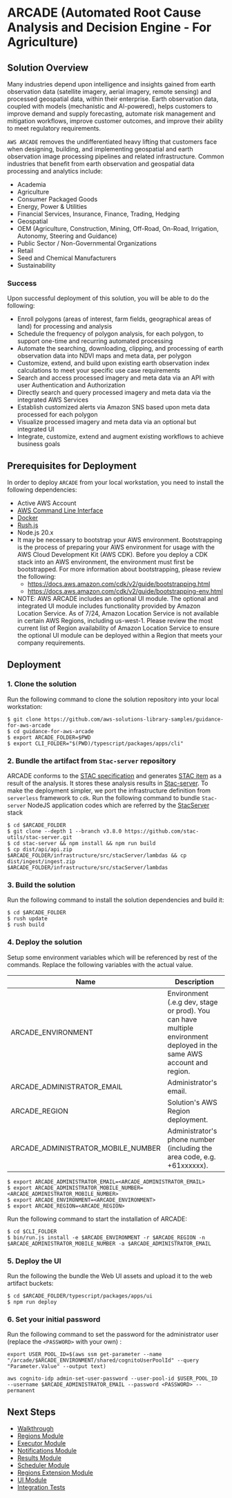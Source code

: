 # **ARCADE** (Automated Root Cause Analysis and Decision Engine - For Agriculture)

## Solution Overview

Many industries depend upon intelligence and insights gained from earth observation data (satellite imagery, aerial imagery, remote sensing) and processed geospatial data, within their enterprise. Earth observation data, coupled with models (mechanistic and AI-powered), helps customers to improve demand and supply forecasting, automate risk management and mitigation workflows, improve customer outcomes, and improve their ability to meet regulatory requirements.

`AWS ARCADE` removes the undifferentiated heavy lifting that customers face when designing, building, and implementing geospatial and earth observation image processing pipelines and related infrastructure. Common industries that benefit from earth observation and geospatial data processing and analytics include:

- Academia
- Agriculture
- Consumer Packaged Goods
- Energy, Power & Utilities
- Financial Services, Insurance, Finance, Trading, Hedging
- Geospatial
- OEM (Agriculture, Construction, Mining, Off-Road, On-Road, Irrigation, Autonomy, Steering and Guidance)
- Public Sector / Non-Governmental Organizations
- Retail
- Seed and Chemical Manufacturers
- Sustainability

### Success
Upon successful deployment of this solution, you will be able to do the following:
- Enroll polygons (areas of interest, farm fields, geographical areas of land) for processing and analysis
- Schedule the frequency of polygon analysis, for each polygon, to support one-time and recurring automated processing
- Automate the searching, downloading, clipping, and processing of earth observation data into NDVI maps and meta data, per polygon
- Customize, extend, and build upon existing earth observation index calculations to meet your specific use case requirements
- Search and access processed imagery and meta data via an API with user Authentication and Authorization
- Directly search and query processed imagery and meta data via the integrated AWS Services
- Establish customized alerts via Amazon SNS based upon meta data processed for each polygon
- Visualize processed imagery and meta data via an optional but integrated UI
- Integrate, customize, extend and augment existing workflows to achieve business goals


## Prerequisites for Deployment

In order to deploy `ARCADE` from your local workstation, you need to install the following dependencies:

- Active AWS Account
- [AWS Command Line Interface](https://aws.amazon.com/cli/)
- [Docker](https://docs.docker.com/engine/install/)
- [Rush.js](https://rushjs.io/)
- Node.js 20.x
- It may be necessary to bootstrap your AWS environment. Bootstrapping is the process of preparing your AWS environment for usage with the AWS Cloud Development Kit (AWS CDK). Before you deploy a CDK stack into an AWS environment, the environment must first be bootstrapped. For more information about bootstrapping, please review the following:
    - https://docs.aws.amazon.com/cdk/v2/guide/bootstrapping.html
    - https://docs.aws.amazon.com/cdk/v2/guide/bootstrapping-env.html
- NOTE: AWS ARCADE includes an optional UI module. The optional and integrated UI module includes functionality provided by Amazon Location Service. As of 7/24, Amazon Location Service is not available in certain AWS Regions, including us-west-1. Please review the most current list of Region availability of Amazon Location Service to ensure the optional UI module can be deployed within a Region that meets your company requirements.

## Deployment

### 1. Clone the solution

Run the following command to clone the solution repository into your local workstation:

```shell
$ git clone https://github.com/aws-solutions-library-samples/guidance-for-aws-arcade
$ cd guidance-for-aws-arcade
$ export ARCADE_FOLDER=$PWD
$ export CLI_FOLDER="$(PWD)/typescript/packages/apps/cli"
```

### 2. Bundle the artifact from `Stac-server` repository

ARCADE conforms to the [STAC specification](https://github.com/radiantearth/stac-spec/blob/master/item-spec/item-spec.md) and generates [STAC item](https://github.com/radiantearth/stac-spec/blob/master/item-spec/item-spec.md) as a result of the analysis. It stores these analysis results in [Stac-server](https://github.com/stac-utils/stac-server). To make the deployment simpler, we port the infrastructure definition from `serverless` framework to `cdk`. Run the following command to bundle `Stac-server` NodeJS application codes which are referred by the [StacServer](infrastructure/src/stacServer/stacServer.stack.ts) stack

```shell
$ cd $ARCADE_FOLDER
$ git clone --depth 1 --branch v3.8.0 https://github.com/stac-utils/stac-server.git
$ cd stac-server && npm install && npm run build
$ cp dist/api/api.zip $ARCADE_FOLDER/infrastructure/src/stacServer/lambdas && cp dist/ingest/ingest.zip $ARCADE_FOLDER/infrastructure/src/stacServer/lambdas

```

### 3. Build the solution

Run the following command to install the solution dependencies and build it:

```shell
$ cd $ARCADE_FOLDER
$ rush update
$ rush build
```

### 4. Deploy the solution

Setup some environment variables which will be referenced by rest of the commands. Replace the following variables with the actual value.

| Name                               | Description                                                                                                           |
|------------------------------------|-----------------------------------------------------------------------------------------------------------------------|
| ARCADE_ENVIRONMENT                 | Environment (.e.g dev, stage or prod). You can have multiple environment deployed in the same AWS account and region. |
| ARCADE_ADMINISTRATOR_EMAIL         | Administrator's email.                                                                                                |
| ARCADE_REGION                      | Solution's AWS Region deployment.                                                                                     |
| ARCADE_ADMINISTRATOR_MOBILE_NUMBER | Administrator's phone number (including the area code, e.g. +61xxxxxx).                                               |


```shell
$ export ARCADE_ADMINISTRATOR_EMAIL=<ARCADE_ADMINISTRATOR_EMAIL>
$ export ARCADE_ADMINISTRATOR_MOBILE_NUMBER=<ARCADE_ADMINISTRATOR_MOBILE_NUMBER>
$ export ARCADE_ENVIRONMENT=<ARCADE_ENVIRONMENT>
$ export ARCADE_REGION=<ARCADE_REGION>
```

Run the following command to start the installation of ARCADE:

```shell
$ cd $CLI_FOLDER
$ bin/run.js install -e $ARCADE_ENVIRONMENT -r $ARCADE_REGION -n $ARCADE_ADMINISTRATOR_MOBILE_NUMBER -a $ARCADE_ADMINISTRATOR_EMAIL
```

### 5. Deploy the UI

Run the following the bundle the Web UI assets and upload it to the web artifact buckets:

```shell
$ cd $ARCADE_FOLDER/typescript/packages/apps/ui
$ npm run deploy
```

### 6. Set your initial password

Run the following command to set the password for the administrator user (replace the `<PASSWORD>` with your own) :

```shell
export USER_POOL_ID=$(aws ssm get-parameter --name "/arcade/$ARCADE_ENVIRONMENT/shared/cognitoUserPoolId" --query "Parameter.Value" --output text)

aws cognito-idp admin-set-user-password --user-pool-id $USER_POOL_ID  --username $ARCADE_ADMINISTRATOR_EMAIL --password <PASSWORD> --permanent
```


## Next Steps

- [Walkthrough](docs/walkthrough.md)
- [Regions Module](typescript/packages/apps/regions)
- [Executor Module](typescript/packages/apps/executor)
- [Notifications Module](typescript/packages/apps/notifications)
- [Results Module](typescript/packages/apps/results)
- [Scheduler Module](typescript/packages/apps/scheduler)
- [Regions Extension Module](typescript/packages/apps/regions-extension)
- [UI Module](typescript/packages/apps/ui)
- [Integration Tests](typescript/packages/integration-tests)







